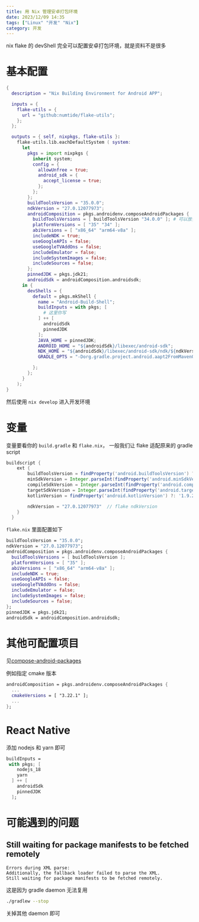 ```yaml
---
title: 用 Nix 管理安卓打包环境
date: 2023/12/09 14:35
tags: ["Linux" "开发" "Nix"]
category: 开发
---
```


nix flake 的 devShell 完全可以配置安卓打包环境，就是资料不是很多

<!-- more -->

# 基本配置
```nix
{
  description = "Nix Building Environment for Android APP";

  inputs = {
    flake-utils = {
      url = "github:numtide/flake-utils";
    };
  };

  outputs = { self, nixpkgs, flake-utils }:
    flake-utils.lib.eachDefaultSystem ( system:
      let
        pkgs = import nixpkgs {
          inherit system;
          config = {
            allowUnfree = true;
            android_sdk = {
              accept_license = true;
            };
          };
        };
        buildToolsVersion = "35.0.0";
        ndkVersion = "27.0.12077973";
        androidComposition = pkgs.androidenv.composeAndroidPackages {
          buildToolsVersions = [ buildToolsVersion "34.0.0" ]; # 可以放多个版本
          platformVersions = [ "35" "34" ];
          abiVersions = [ "x86_64" "arm64-v8a" ];
          includeNDK = true;
          useGoogleAPIs = false;
          useGoogleTVAddOns = false;
          includeEmulator = false;
          includeSystemImages = false;
          includeSources = false;
        };
        pinnedJDK = pkgs.jdk21;
        androidSdk = androidComposition.androidsdk;
      in {
        devShells = {
          default = pkgs.mkShell {
            name = "Android-Build-Shell";
            buildInputs = with pkgs; [
              # 这里你写
            ] ++ [
              androidSdk
              pinnedJDK
            ];
            JAVA_HOME = pinnedJDK;
            ANDROID_HOME = "${androidSdk}/libexec/android-sdk";
            NDK_HOME = "${androidSdk}/libexec/android-sdk/ndk/${ndkVersion}";
            GRADLE_OPTS = "-Dorg.gradle.project.android.aapt2FromMavenOverride=${androidSdk}/libexec/android-sdk/build-tools/${buildToolsVersion}/aapt2";

          };
        };
      }
    );
}
```
然后使用 `nix develop` 进入开发环境

# 变量
变量要看你的 `build.gradle` 和 `flake.nix`， 一般我们让 flake 适配原来的 gradle script
```groovy
buildscript {
    ext {
        buildToolsVersion = findProperty('android.buildToolsVersion') ?: '35.0.0'               // flake buildToolsVersion
        minSdkVersion = Integer.parseInt(findProperty('android.minSdkVersion') ?: '24')
        compileSdkVersion = Integer.parseInt(findProperty('android.compileSdkVersion') ?: '35')
        targetSdkVersion = Integer.parseInt(findProperty('android.targetSdkVersion') ?: '34')
        kotlinVersion = findProperty('android.kotlinVersion') ?: '1.9.25'

        ndkVersion = "27.0.12077973"  // flake ndkVersion
    }
  }
```
`flake.nix` 里面配置如下
```nix
buildToolsVersion = "35.0.0";
ndkVersion = "27.0.12077973";
androidComposition = pkgs.androidenv.composeAndroidPackages {
  buildToolsVersions = [ buildToolsVersion ];
  platformVersions = [ "35" ];
  abiVersions = [ "x86_64" "arm64-v8a" ];
  includeNDK = true;
  useGoogleAPIs = false;
  useGoogleTVAddOns = false;
  includeEmulator = false;
  includeSystemImages = false;
  includeSources = false;
};
pinnedJDK = pkgs.jdk21;
androidSdk = androidComposition.androidsdk;

```

# 其他可配置项目
见[compose-android-packages](https://github.com/NixOS/nixpkgs/blob/master/pkgs/development/mobile/androidenv/compose-android-packages.nix)

例如指定 cmake 版本
```nix
androidComposition = pkgs.androidenv.composeAndroidPackages {
  ...
  cmakeVersions = [ "3.22.1" ];
  ...
};
```
# React Native
添加 nodejs 和 yarn 即可

```nix
buildInputs =
 with pkgs; [
    nodejs_18
    yarn
  ] ++ [
    androidSdk
    pinnedJDK
  ];
```

# 可能遇到的问题
## Still waiting for package manifests to be fetched remotely
```
Errors during XML parse:
Additionally, the fallback loader failed to parse the XML.
Still waiting for package manifests to be fetched remotely.
```
这是因为 gradle daemon 无法复用
```bash
./gradlew --stop
```
关掉其他 daemon 即可